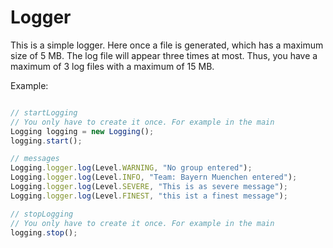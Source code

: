 # Logger
This is a simple logger. Here once a file is generated, which has a maximum size of 5 MB. The log file will appear three times at most. Thus, you have a maximum of 3 log files with a maximum of 15 MB.

Example:
```javascript

// startLogging
// You only have to create it once. For example in the main
Logging logging = new Logging();
logging.start();

// messages
Logging.logger.log(Level.WARNING, "No group entered");
Logging.logger.log(Level.INFO, "Team: Bayern Muenchen entered");
Logging.logger.log(Level.SEVERE, "This is as severe message");
Logging.logger.log(Level.FINEST, "this ist a finest message");

// stopLogging
// You only have to create it once. For example in the main
logging.stop();

```
